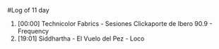 #Log of 11 day

1. [00:00] Technicolor Fabrics - Sesiones Clickaporte de Ibero 90.9 - Frequency
1. [19:01] Siddhartha - El Vuelo del Pez - Loco
